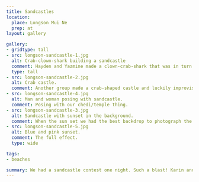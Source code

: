 ```yaml
---
title: Sandcastles
location:
  place: Longson Mui Ne
  prep: at
layout: gallery

gallery:
- gridtype: tall
- src: longson-sandcastle-1.jpg
  alt: Crab-clown-shark building a sandcastle
  comment: Hayden and Yazmine made a clown-crab-shark that was in turn building his own sandcastle.
  type: tall
- src: longson-sandcastle-2.jpg
  alt: Crab castle.
  comment: Another group made a crab-shaped castle and luckily improvised a sturdy seawall then the tide rolled in during our competition.
- src: longson-sandcastle-4.jpg
  alt: Man and woman posing with sandcastle.
  comment: Posing with our chedi/temple thing.
- src: longson-sandcastle-3.jpg
  alt: Sandcastle with sunset in the background.
  comment: When the sun set we had the best backdrop to photograph the final products of our labor.
- src: longson-sandcastle-5.jpg
  alt: Blue and pink sunset.
  comment: The full effect.
  type: wide

tags:
- beaches

summary: We had a sandcastle contest one night. Such a blast! Karin and I were declared the winners based on our excellent teamwork 💗
---
```


